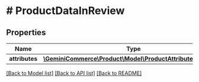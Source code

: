 # # ProductDataInReview


## Properties 


Name | Type | Description | Notes
------------ | ------------- | ------------- | -------------
**attributes**| [**\GeminiCommerce\Product\Model\ProductAttributeInReview[]**](ProductAttributeInReview.md) |   | [optional]


[[Back to Model list]](../../README.md#models) [[Back to API list]](../../README.md#endpoints) [[Back to README]](../../README.md)

